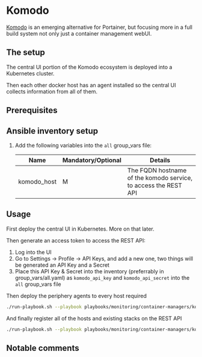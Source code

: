 # Komodo

[Komodo](https://komo.do/) is an emerging alternative for Portainer, but focusing more in a full build system not only just a container management webUI.

## The setup

The central UI portion of the Komodo ecosystem is deployed into a Kubernetes cluster.

Then each other docker host has an agent installed so the central UI collects information from all of them.

## Prerequisites

## Ansible inventory setup

1. Add the following variables into the `all` group_vars file:

    | Name | Mandatory/Optional | Details |
    |------|--------------------|---------|
    |komodo_host|M|The FQDN hostname of the komodo service, to access the REST API|

## Usage

First deploy the central UI in Kubernetes. More on that later.

Then generate an access token to access the REST API:
1. Log into the UI
2. Go to Settings -> Profile -> API Keys, and add a new one, two things will be generated an API Key and a Secret
3. Place this API Key & Secret into the inventory (preferrably in group_vars/all.yaml) as `komodo_api_key` and `komodo_api_secret` into the `all` group_vars file

Then deploy the periphery agents to every host required

```bash
./run-playbook.sh --playbook playbooks/monitoring/container-managers/komodo/deploy-komodo.yaml --no-check
```

And finally register all of the hosts and existing stacks on the REST API

```bash
./run-playbook.sh --playbook playbooks/monitoring/container-managers/komodo/configure-komodo.yaml --no-check
```

## Notable comments
